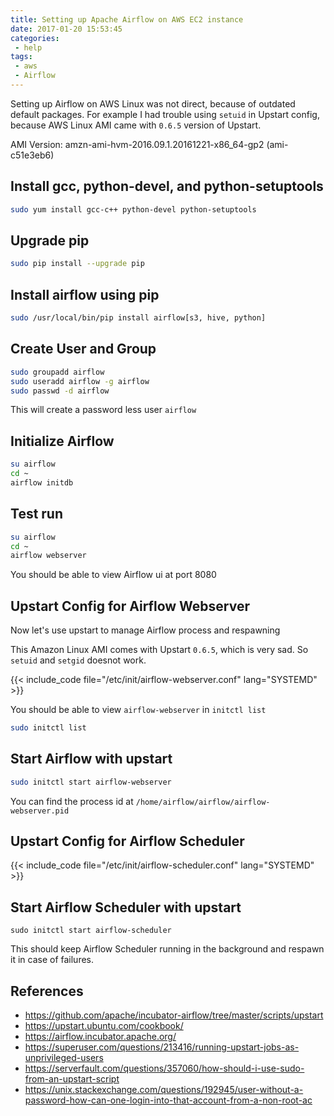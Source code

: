 ```yaml
---
title: Setting up Apache Airflow on AWS EC2 instance
date: 2017-01-20 15:53:45
categories:
 - help
tags:
 - aws
 - Airflow
---
```


Setting up Airflow on AWS Linux was not direct, because of outdated default packages. For example I had trouble using `setuid` in Upstart config, because AWS Linux AMI came with `0.6.5` version of Upstart.

AMI Version: amzn-ami-hvm-2016.09.1.20161221-x86_64-gp2 (ami-c51e3eb6)

## Install gcc, python-devel, and python-setuptools

``` sh
sudo yum install gcc-c++ python-devel python-setuptools
```

## Upgrade pip

``` sh
sudo pip install --upgrade pip
```

## Install airflow using pip

``` sh
sudo /usr/local/bin/pip install airflow[s3, hive, python]
```

## Create User and Group

``` sh
sudo groupadd airflow
sudo useradd airflow -g airflow
sudo passwd -d airflow
```

This will create a password less user `airflow`

## Initialize Airflow

``` sh
su airflow
cd ~
airflow initdb
```

## Test run

``` sh
su airflow
cd ~
airflow webserver
```

You should be able to view Airflow ui at port 8080

## Upstart Config for Airflow Webserver

Now let's use upstart to manage Airflow process and respawning

This Amazon Linux AMI comes with Upstart `0.6.5`, which is very sad. So `setuid` and `setgid` doesnot work.

{{< include_code file="/etc/init/airflow-webserver.conf" lang="SYSTEMD" >}}

You should be able to view `airflow-webserver` in `initctl list`

``` sh
sudo initctl list
```

## Start Airflow with upstart

``` sh
sudo initctl start airflow-webserver
```

You can find the process id at `/home/airflow/airflow/airflow-webserver.pid`

## Upstart Config for Airflow Scheduler

{{< include_code file="/etc/init/airflow-scheduler.conf" lang="SYSTEMD" >}}

## Start Airflow Scheduler with upstart

```
sudo initctl start airflow-scheduler
```

This should keep Airflow Scheduler running in the background and respawn it in case of failures.

## References

- https://github.com/apache/incubator-airflow/tree/master/scripts/upstart
- https://upstart.ubuntu.com/cookbook/
- https://airflow.incubator.apache.org/
- https://superuser.com/questions/213416/running-upstart-jobs-as-unprivileged-users
- https://serverfault.com/questions/357060/how-should-i-use-sudo-from-an-upstart-script
- https://unix.stackexchange.com/questions/192945/user-without-a-password-how-can-one-login-into-that-account-from-a-non-root-ac
